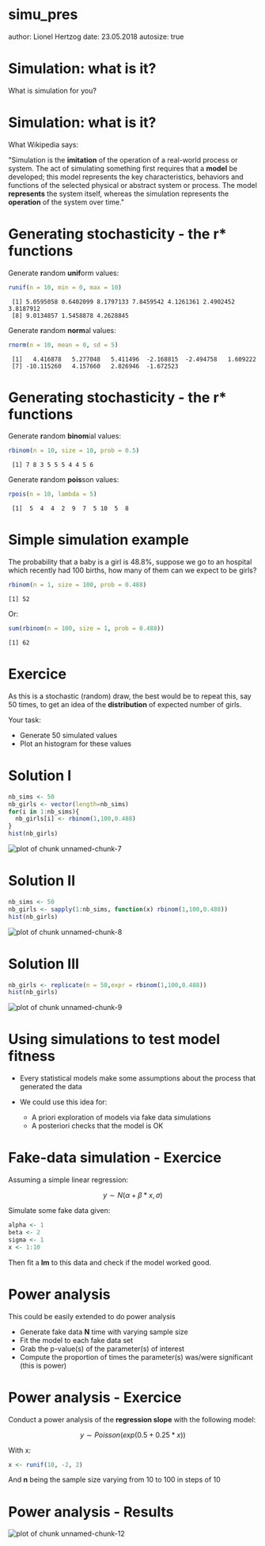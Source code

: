 simu_pres
========================================================
author: Lionel Hertzog
date: 23.05.2018
autosize: true

Simulation: what is it?
========================================================

What is simulation for you?


Simulation: what is it?
========================================================

What Wikipedia says: 

"Simulation is the **imitation** of the operation of a real-world process or system. The act of simulating something first requires that a **model** be developed; this model represents the key characteristics, behaviors and functions of the selected physical or abstract system or process. The model **represents** the system itself, whereas the simulation represents the **operation** of the system over time."

Generating stochasticity - the r* functions
========================================================

Generate **r**andom **unif**orm values:


```r
runif(n = 10, min = 0, max = 10)
```

```
 [1] 5.0595058 0.6402099 8.1797133 7.8459542 4.1261361 2.4902452 3.8187912
 [8] 9.0134857 1.5458878 4.2628845
```

Generate **r**andom **norm**al values:


```r
rnorm(n = 10, mean = 0, sd = 5)
```

```
 [1]   4.416878   5.277048   5.411496  -2.168815  -2.494758   1.609222
 [7] -10.115260   4.157660   2.826946  -1.672523
```

Generating stochasticity - the r* functions
========================================================

Generate **r**andom **binom**ial values:


```r
rbinom(n = 10, size = 10, prob = 0.5)
```

```
 [1] 7 8 3 5 5 5 4 4 5 6
```

Generate **r**andom **pois**son values:


```r
rpois(n = 10, lambda = 5)
```

```
 [1]  5  4  4  2  9  7  5 10  5  8
```


Simple simulation example
========================================================

The probability that a baby is a girl is 48.8%, suppose we go to an hospital which recently had 100 births, how many of them can we expect to be girls?


```r
rbinom(n = 1, size = 100, prob = 0.488)
```

```
[1] 52
```

Or:


```r
sum(rbinom(n = 100, size = 1, prob = 0.488))
```

```
[1] 62
```

Exercice
========================================================

As this is a stochastic (random) draw, the best would be to repeat this, say 50 times, to get an idea of the **distribution** of expected number of girls.

Your task:

* Generate 50 simulated values
* Plot an histogram for these values

Solution I
========================================================


```r
nb_sims <- 50
nb_girls <- vector(length=nb_sims)
for(i in 1:nb_sims){
  nb_girls[i] <- rbinom(1,100,0.488)
}
hist(nb_girls)
```

![plot of chunk unnamed-chunk-7](simu_pres-figure/unnamed-chunk-7-1.png)

Solution II
=======================================================


```r
nb_sims <- 50
nb_girls <- sapply(1:nb_sims, function(x) rbinom(1,100,0.488))
hist(nb_girls)
```

![plot of chunk unnamed-chunk-8](simu_pres-figure/unnamed-chunk-8-1.png)

Solution III
======================================================


```r
nb_girls <- replicate(n = 50,expr = rbinom(1,100,0.488))
hist(nb_girls)
```

![plot of chunk unnamed-chunk-9](simu_pres-figure/unnamed-chunk-9-1.png)

Using simulations to test model fitness
====================================================

* Every statistical models make some assumptions about the process that generated the data

* We could use this idea for:
   * A priori exploration of models via fake data simulations
   * A posteriori checks that the model is OK
   
Fake-data simulation - Exercice
===================================================

Assuming a simple linear regression:

$$y \sim N( \alpha + \beta * x, \sigma) $$

Simulate some fake data given:


```r
alpha <- 1
beta <- 2
sigma <- 1
x <- 1:10
```

Then fit a **lm** to this data and check if the model worked good.

Power analysis
===================================================

This could be easily extended to do power analysis

* Generate fake data **N** time with varying sample size
* Fit the model to each fake data set
* Grab the p-value(s) of the parameter(s) of interest
* Compute the proportion of times the parameter(s) was/were significant (this is power)

Power analysis - Exercice
================================================

Conduct a power analysis of the **regression slope** with the following model:

$$ y \sim Poisson(exp(0.5 + 0.25 * x)) $$

With x:

```r
x <- runif(10, -2, 2)
```

And **n** being the sample size varying from 10 to 100 in steps of 10

Power analysis - Results
=================================================

![plot of chunk unnamed-chunk-12](simu_pres-figure/unnamed-chunk-12-1.png)



